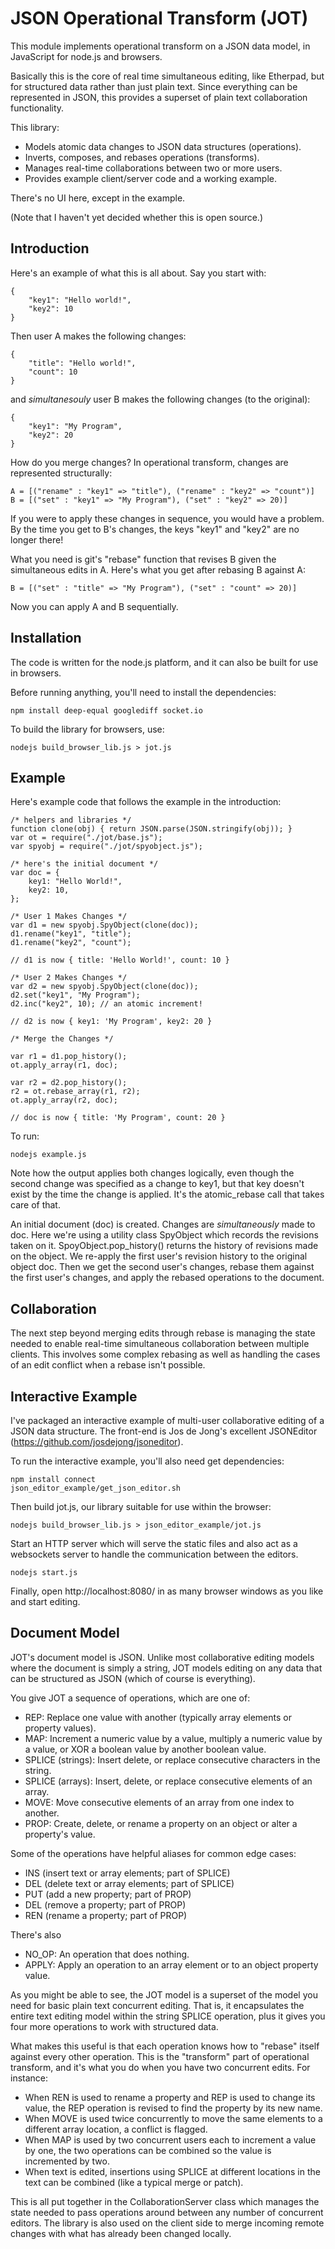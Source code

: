 JSON Operational Transform (JOT)
================================

This module implements operational transform on a JSON data model, in
JavaScript for node.js and browsers.

Basically this is the core of real time simultaneous editing, like Etherpad, 
but for structured data rather than just plain text. Since everything can
be represented in JSON, this provides a superset of plain text collaboration
functionality.

This library:

* Models atomic data changes to JSON data structures (operations).
* Inverts, composes, and rebases operations (transforms).
* Manages real-time collaborations between two or more users.
* Provides example client/server code and a working example.

There's no UI here, except in the example.

(Note that I haven't yet decided whether this is open source.)

Introduction
------------

Here's an example of what this is all about. Say you start with:

	{
		"key1": "Hello world!",
		"key2": 10
	}
	
Then user A makes the following changes:

	{
		"title": "Hello world!",
		"count": 10
	}

and *simultanesouly* user B makes the following changes (to the original):

	{
		"key1": "My Program",
		"key2": 20
	}

How do you merge changes? In operational transform, changes are represented
structurally:

	A = [("rename" : "key1" => "title"), ("rename" : "key2" => "count")]
	B = [("set" : "key1" => "My Program"), ("set" : "key2" => 20)]
	
If you were to apply these changes in sequence, you would have a problem.
By the time you get to B's changes, the keys "key1" and "key2" are no
longer there!

What you need is git's "rebase" function that revises B given the simultaneous
edits in A. Here's what you get after rebasing B against A:

	B = [("set" : "title" => "My Program"), ("set" : "count" => 20)]

Now you can apply A and B sequentially.

Installation
------------

The code is written for the node.js platform, and it can also be built
for use in browsers.

Before running anything, you'll need to install the dependencies:

	npm install deep-equal googlediff socket.io
	
To build the library for browsers, use:

	nodejs build_browser_lib.js > jot.js

Example
-------

Here's example code that follows the example in the introduction:
	
	/* helpers and libraries */
	function clone(obj) { return JSON.parse(JSON.stringify(obj)); }
	var ot = require("./jot/base.js");
	var spyobj = require("./jot/spyobject.js");
	
	/* here's the initial document */
	var doc = {
		key1: "Hello World!",
		key2: 10,
	};
	
	/* User 1 Makes Changes */
	var d1 = new spyobj.SpyObject(clone(doc));
	d1.rename("key1", "title");
	d1.rename("key2", "count");
	
	// d1 is now { title: 'Hello World!', count: 10 }
	
	/* User 2 Makes Changes */
	var d2 = new spyobj.SpyObject(clone(doc));
	d2.set("key1", "My Program");
	d2.inc("key2", 10); // an atomic increment!
	
	// d2 is now { key1: 'My Program', key2: 20 }
	
	/* Merge the Changes */
	
	var r1 = d1.pop_history();
	ot.apply_array(r1, doc);
	
	var r2 = d2.pop_history();
	r2 = ot.rebase_array(r1, r2);
	ot.apply_array(r2, doc);

	// doc is now { title: 'My Program', count: 20 }

To run:

	nodejs example.js
	
Note how the output applies both changes logically, even though the second
change was specified as a change to key1, but that key doesn't exist by
the time the change is applied. It's the atomic_rebase call that takes
care of that.
	
An initial document (doc) is created. Changes are *simultaneously* made to
doc. Here we're using a utility class SpyObject which records the revisions
taken on it. SpoyObject.pop_history() returns the history of revisions made
on the object. We re-apply the first user's revision history to the original
object doc. Then we get the second user's changes, rebase them against the
first user's changes, and apply the rebased operations to the document.

Collaboration
-------------

The next step beyond merging edits through rebase is managing the state
needed to enable real-time simultaneous collaboration between multiple
clients. This involves some complex rebasing as well as handling the
cases of an edit conflict when a rebase isn't possible.

Interactive Example
-------------------

I've packaged an interactive example of multi-user collaborative editing
of a JSON data structure. The front-end is Jos de Jong's excellent
JSONEditor (https://github.com/josdejong/jsoneditor).

To run the interactive example, you'll also need get dependencies:

	npm install connect
	json_editor_example/get_json_editor.sh
	
Then build jot.js, our library suitable for use within the browser:

	nodejs build_browser_lib.js > json_editor_example/jot.js

Start an HTTP server which will serve the static files and also act
as a websockets server to handle the communication between the editors.

	nodejs start.js
	
Finally, open http://localhost:8080/ in as many browser windows as you
like and start editing.

Document Model
--------------

JOT's document model is JSON. Unlike most collaborative editing models where
the document is simply a string, JOT models editing on any data that can be
structured as JSON (which of course is everything).

You give JOT a sequence of operations, which are one of:

* REP: Replace one value with another (typically array elements or property values).
* MAP: Increment a numeric value by a value, multiply a numeric value by a value, or XOR a boolean value by another boolean value.
* SPLICE (strings): Insert delete, or replace consecutive characters in the string.
* SPLICE (arrays): Insert, delete, or replace consecutive elements of an array.
* MOVE: Move consecutive elements of an array from one index to another.
* PROP: Create, delete, or rename a property on an object or alter a property's value.

Some of the operations have helpful aliases for common edge cases:

* INS (insert text or array elements; part of SPLICE)
* DEL (delete text or array elements; part of SPLICE)
* PUT (add a new property; part of PROP)
* DEL (remove a property; part of PROP)
* REN (rename a property; part of PROP)

There's also

* NO_OP: An operation that does nothing.
* APPLY: Apply an operation to an array element or to an object property value.

As you might be able to see, the JOT model is a superset of the model you need
for basic plain text concurrent editing. That is, it encapsulates the entire
text editing model within the string SPLICE operation, plus it gives you four more
operations to work with structured data.

What makes this useful is that each operation knows how to "rebase" itself against
every other operation. This is the "transform" part of operational transform, and
it's what you do when you have two concurrent edits. For instance:

* When REN is used to rename a property and REP is used to change its value, the
  REP operation is revised to find the property by its new name.
* When MOVE is used twice concurrently to move the same elements to a different
  array location, a conflict is flagged.
* When MAP is used by two concurrent users each to increment a value by one, the two
  operations can be combined so the value is incremented by two.
* When text is edited, insertions using SPLICE at different locations in the text can be
  combined (like a typical merge or patch).
  
This is all put together in the CollaborationServer class which manages the state
needed to pass operations around between any number of concurrent editors. The library
is also used on the client side to merge incoming remote changes with what has already
been changed locally.

